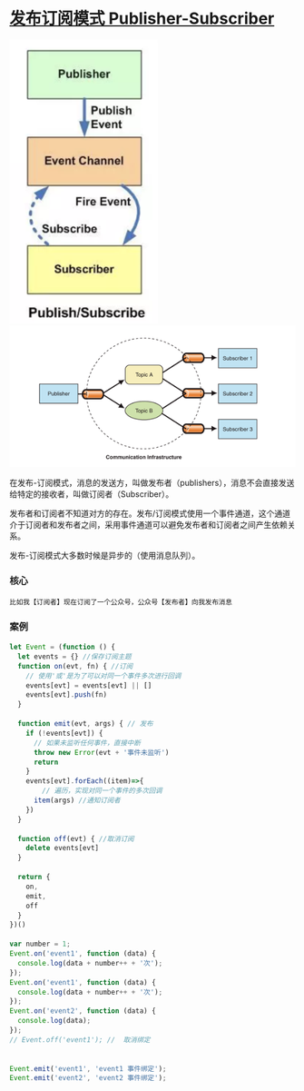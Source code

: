 # [发布订阅模式 Publisher-Subscriber](https://juejin.im/post/5cd81a20e51d453b4558d858#heading-0)

![publisher](/img/publisher.png)
![publisher](/img/publisher1.png)


在发布-订阅模式，消息的发送方，叫做发布者（publishers），消息不会直接发送给特定的接收者，叫做订阅者（Subscriber）。

发布者和订阅者不知道对方的存在。发布/订阅模式使用一个事件通道，这个通道介于订阅者和发布者之间，采用事件通道可以避免发布者和订阅者之间产生依赖关系。

发布-订阅模式大多数时候是异步的（使用消息队列）。


### 核心
>
    比如我【订阅者】现在订阅了一个公众号，公众号【发布者】向我发布消息

### 案例
```js
let Event = (function () {
  let events = {} //保存订阅主题
  function on(evt, fn) { //订阅
    // 使用'或'是为了可以对同一个事件多次进行回调
    events[evt] = events[evt] || []
    events[evt].push(fn)
  }

  function emit(evt, args) { // 发布
    if (!events[evt]) {
      // 如果未监听任何事件，直接中断
      throw new Error(evt + '事件未监听')
      return
    }
    events[evt].forEach((item)=>{
        // 遍历，实现对同一个事件的多次回调
      item(args) //通知订阅者
    })
  }

  function off(evt) { //取消订阅
    delete events[evt]
  }

  return {
    on,
    emit,
    off
  }
})()

var number = 1;
Event.on('event1', function (data) {
  console.log(data + number++ + '次');
});
Event.on('event1', function (data) {
  console.log(data + number++ + '次');
});
Event.on('event2', function (data) {
  console.log(data);
});
// Event.off('event1'); //  取消绑定


Event.emit('event1', 'event1 事件绑定');
Event.emit('event2', 'event2 事件绑定');

```